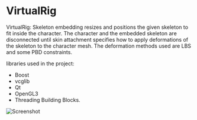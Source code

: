 VirtualRig
===================================

VirtualRig: Skeleton embedding resizes and positions the given skeleton to fit inside the character. The character and the embedded skeleton are disconnected until
skin attachment specifies how to apply deformations of the skeleton to the character mesh. The deformation methods used are LBS and some PBD constraints.

libraries used in the project:
- Boost
- vcglib
- Qt
- OpenGL3
- Threading Building Blocks.

![Screenshot](https://github.com/NadineAB/VirtualRig/blob/master/Screen%20Shot.png)
